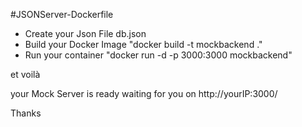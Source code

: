 #JSONServer-Dockerfile

- Create your Json File  db.json
- Build your Docker Image     "docker build -t mockbackend ."
- Run your container          "docker run -d -p 3000:3000 mockbackend"

et voilà

your Mock Server is ready waiting for you on   http://yourIP:3000/


Thanks
